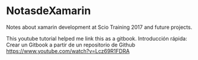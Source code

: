 # NotasdeXamarin
Notes about xamarin development at Scio Training 2017 and future projects.

This youtube tutorial helped me link this as a gitbook.
Introducción rápida: Crear un Gitbook a partir de un repositorio de Github
https://www.youtube.com/watch?v=Lcz69R1FDRA
